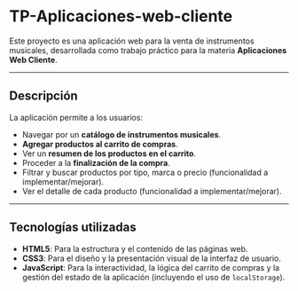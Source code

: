 # TP-Aplicaciones-web-cliente

Este proyecto es una aplicación web para la venta de instrumentos musicales, desarrollada como trabajo práctico para la materia **Aplicaciones Web Cliente**.

---

## Descripción

La aplicación permite a los usuarios:

* Navegar por un **catálogo de instrumentos musicales**.
* **Agregar productos al carrito de compras**.
* Ver un **resumen de los productos en el carrito**.
* Proceder a la **finalización de la compra**.
* Filtrar y buscar productos por tipo, marca o precio (funcionalidad a implementar/mejorar).
* Ver el detalle de cada producto (funcionalidad a implementar/mejorar).

---

## Tecnologías utilizadas

* **HTML5**: Para la estructura y el contenido de las páginas web.
* **CSS3**: Para el diseño y la presentación visual de la interfaz de usuario.
* **JavaScript**: Para la interactividad, la lógica del carrito de compras y la gestión del estado de la aplicación (incluyendo el uso de `localStorage`).


